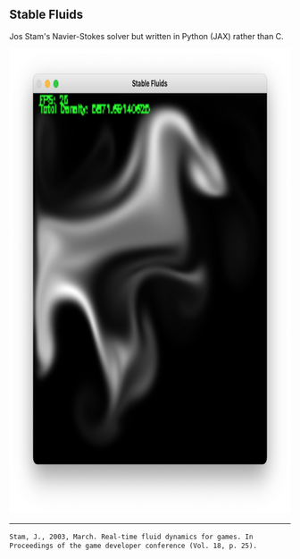 ## Stable Fluids

Jos Stam's Navier-Stokes solver but written in Python (JAX) rather than C.

<p align="center">
  <img src="img/screenshot.png" width="798" height="832" />
</p>

<hr>

```
Stam, J., 2003, March. Real-time fluid dynamics for games. In Proceedings of the game developer conference (Vol. 18, p. 25).
```